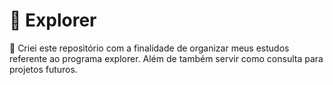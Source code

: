 # :rocket: Explorer

 :pushpin: Criei este repositório com a finalidade de organizar meus estudos referente ao programa explorer. Além de também servir como consulta para projetos futuros. 
